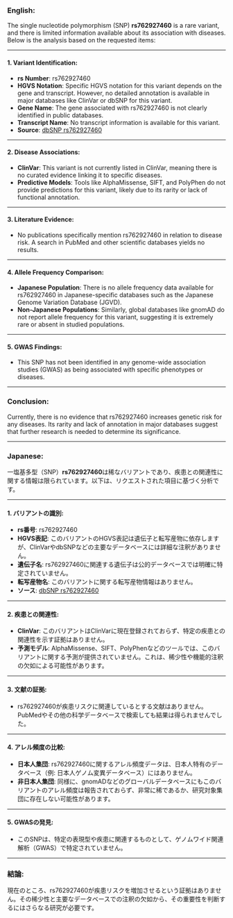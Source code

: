 ### English:
The single nucleotide polymorphism (SNP) **rs762927460** is a rare variant, and there is limited information available about its association with diseases. Below is the analysis based on the requested items:

---

#### 1. **Variant Identification**:
- **rs Number**: rs762927460
- **HGVS Notation**: Specific HGVS notation for this variant depends on the gene and transcript. However, no detailed annotation is available in major databases like ClinVar or dbSNP for this variant.
- **Gene Name**: The gene associated with rs762927460 is not clearly identified in public databases.
- **Transcript Name**: No transcript information is available for this variant.
- **Source**: [dbSNP rs762927460](https://www.ncbi.nlm.nih.gov/snp/rs762927460)

---

#### 2. **Disease Associations**:
- **ClinVar**: This variant is not currently listed in ClinVar, meaning there is no curated evidence linking it to specific diseases.
- **Predictive Models**: Tools like AlphaMissense, SIFT, and PolyPhen do not provide predictions for this variant, likely due to its rarity or lack of functional annotation.

---

#### 3. **Literature Evidence**:
- No publications specifically mention rs762927460 in relation to disease risk. A search in PubMed and other scientific databases yields no results.

---

#### 4. **Allele Frequency Comparison**:
- **Japanese Population**: There is no allele frequency data available for rs762927460 in Japanese-specific databases such as the Japanese Genome Variation Database (JGVD).
- **Non-Japanese Populations**: Similarly, global databases like gnomAD do not report allele frequency for this variant, suggesting it is extremely rare or absent in studied populations.

---

#### 5. **GWAS Findings**:
- This SNP has not been identified in any genome-wide association studies (GWAS) as being associated with specific phenotypes or diseases.

---

### Conclusion:
Currently, there is no evidence that rs762927460 increases genetic risk for any diseases. Its rarity and lack of annotation in major databases suggest that further research is needed to determine its significance.

---

### Japanese:
一塩基多型（SNP）**rs762927460**は稀なバリアントであり、疾患との関連性に関する情報は限られています。以下は、リクエストされた項目に基づく分析です。

---

#### 1. **バリアントの識別**:
- **rs番号**: rs762927460
- **HGVS表記**: このバリアントのHGVS表記は遺伝子と転写産物に依存しますが、ClinVarやdbSNPなどの主要なデータベースには詳細な注釈がありません。
- **遺伝子名**: rs762927460に関連する遺伝子は公的データベースでは明確に特定されていません。
- **転写産物名**: このバリアントに関する転写産物情報はありません。
- **ソース**: [dbSNP rs762927460](https://www.ncbi.nlm.nih.gov/snp/rs762927460)

---

#### 2. **疾患との関連性**:
- **ClinVar**: このバリアントはClinVarに現在登録されておらず、特定の疾患との関連性を示す証拠はありません。
- **予測モデル**: AlphaMissense、SIFT、PolyPhenなどのツールでは、このバリアントに関する予測が提供されていません。これは、稀少性や機能的注釈の欠如による可能性があります。

---

#### 3. **文献の証拠**:
- rs762927460が疾患リスクに関連しているとする文献はありません。PubMedやその他の科学データベースで検索しても結果は得られませんでした。

---

#### 4. **アレル頻度の比較**:
- **日本人集団**: rs762927460に関するアレル頻度データは、日本人特有のデータベース（例: 日本人ゲノム変異データベース）にはありません。
- **非日本人集団**: 同様に、gnomADなどのグローバルデータベースにもこのバリアントのアレル頻度は報告されておらず、非常に稀であるか、研究対象集団に存在しない可能性があります。

---

#### 5. **GWASの発見**:
- このSNPは、特定の表現型や疾患に関連するものとして、ゲノムワイド関連解析（GWAS）で特定されていません。

---

### 結論:
現在のところ、rs762927460が疾患リスクを増加させるという証拠はありません。その稀少性と主要なデータベースでの注釈の欠如から、その重要性を判断するにはさらなる研究が必要です。

